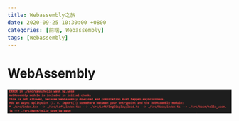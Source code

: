 ```yaml
---
title: Webassembly之旅
date: 2020-09-25 10:30:00 +0800
categories: [前端, Webassembly]
tags: [Webassembly]
---
```


# WebAssembly
![](assets/img/wasm_load_async.png)